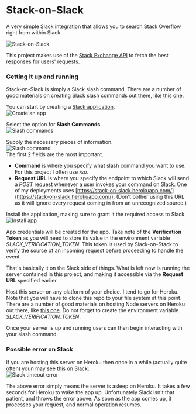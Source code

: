 # Stack-on-Slack

A very simple Slack integration that allows you to search Stack Overflow right from within Slack.

![Stack-on-Slack](https://s3.us-east-2.amazonaws.com/franklin-chieze/so.png)

This project makes use of the [Stack Exchange API](http://api.stackexchange.com/docs) to fetch the best responses for users' requests.

### Getting it up and running

Stack-on-Slack is simply a Slack slash command. There are a number of good materials on creating Slack slash commands out there, like
[this one](https://scotch.io/tutorials/create-a-custom-slack-slash-command-with-nodejs-and-express).

You can start by creating a [Slack application](https://api.slack.com/apps).  
![Create an app](https://cdn.scotch.io/22/QcAXa0vQNKOtvC7KjF6X_02-slack-create-new-app-screenshot.jpg)

Select the option for **Slash Commands**.  
![Slash commands](https://cdn.scotch.io/22/WTx4OVXfS8WtkpjD3VWo_03-slack-create-slash-command-screenshot.jpg)

Supply the necessary pieces of information.  
![Slash command](https://cdn.scotch.io/22/z0J6ZaLS2avTRMd7vrK9_04-slack-create-slash-command-options-screenshot.jpg)  
The first 2 fields are the most important.
* **Command** is where you specify what slash command you want to use. For this project I often use */so*.
* **Request URL** is where you specify the endpoint to which Slack will send a *POST* request whenever a user invokes your command on Slack. One of my deployments uses [https://stack-on-slack.herokuapp.com/](https://stack-on-slack.herokuapp.com/). (Don't bother using this URL as it will ignore every request coming in from an unrecognized source.)

Install the application, making sure to grant it the required access to Slack.  
![Install app](https://cdn.scotch.io/22/bW0GaGTtSJ68JbEUPh7Y_05-slack-install-app-screenshot.jpg)

App credentials will be created for the app. Take note of the **Verification Token** as you will need to store its value in the environment variable *SLACK_VERIFICATION_TOKEN*. This token is used by Slack-on-Stack to verify the source of an incoming request before proceeding to handle the event.

That's basically it on the Slack side of things. What is left now is running the server contained in this project, and making it accessible via the **Request URL** specified earlier.

Host this server on any platform of your choice. I tend to go for Heroku. Note that you will have to clone this repo to your file system at this point. There are a number of good materials on hosting Node servers on Heroku out there, like
[this one](https://devcenter.heroku.com/articles/getting-started-with-nodejs#introduction). Do not forget to create the environment variable *SLACK_VERIFICATION_TOKEN*.

Once your server is up and running users can then begin interacting with your slash command.

### Possible error on Slack

If you are hosting this server on Heroku then once in a while (actually quite often) youn may see this on Slack:  
![Slack timeout error](https://s3.us-east-2.amazonaws.com/franklin-chieze/slack-timeout-error.png)

The above error simply means the server is asleep on Heroku. It takes a few seconds for Heroku to wake the app up. Unfortunately Slack isn't that patient, and throws the error above. As soon as the app comes up, it processes your request, and normal operation resumes.